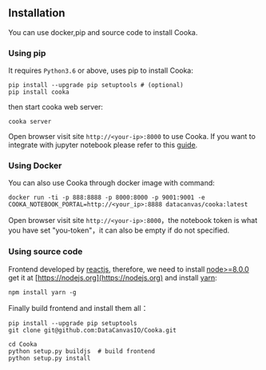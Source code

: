 ## Installation

You can use docker,pip and source code to install Cooka.

### Using pip

It requires `Python3.6` or above, uses pip to install Cooka:

```shell
pip install --upgrade pip setuptools # (optional)
pip install cooka
```

then start cooka web server:

```shell
cooka server
```

Open browser visit site `http://<your-ip>:8000` to use Cooka. If you want to integrate with jupyter notebook please refer to this [guide](configuration/integrate_with_jupyter.md). 


### Using Docker

You can also use Cooka through docker image with command:
```shell
docker run -ti -p 888:8888 -p 8000:8000 -p 9001:9001 -e COOKA_NOTEBOOK_PORTAL=http://<your_ip>:8888 datacanvas/cooka:latest
```

Open browser visit site `http://<your-ip>:8000`，the notebook token is what you have set "you-token"，it can also be empty if do not specified.


### Using source code

Frontend developed by [reactjs](https://reactjs.org), therefore, we need to install [node>=8.0.0](https://nodejs.org/en/) get it at [https://nodejs.org](https://nodejs.org) and install [yarn](https://yarnpkg.com):

```shell
npm install yarn -g
```

Finally build frontend and install them all：
```shell
pip install --upgrade pip setuptools
git clone git@github.com:DataCanvasIO/Cooka.git

cd Cooka
python setup.py buildjs  # build frontend
python setup.py install
```
